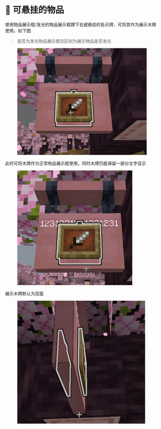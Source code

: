 # 🍭 可悬挂的物品

使用物品展示框/发光的物品展示框蹲下右键悬挂的告示牌，可将其作为展示木牌使用，如下图

> 是否为发光物品展示框仅区别为展示物品是否发光

<figure><img src="../.gitbook/assets/image (31).png" alt=""><figcaption></figcaption></figure>

此时可将木牌作为正常物品展示框使用，同时木牌仍能保留一部分文字显示

<figure><img src="../.gitbook/assets/image (32).png" alt=""><figcaption></figcaption></figure>

展示木牌默认为双面

<figure><img src="../.gitbook/assets/image (33).png" alt=""><figcaption></figcaption></figure>
